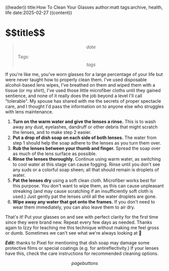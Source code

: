 ((header))
title:How To Clean Your Glasses
author:matt
tags:archive, health, life
date:2025-02-27
((content))
<h1 id="pagetitle">$$title$$</h1>

>$$date$$
>
>Tags: $$tags$$

If you're like me, you've worn glasses for a large percentage of your life but were never taught how to properly clean them. I've used disposable alcohol-based lens wipes, I've breathed on them and wiped them with a tissue (or my shirt), I've used those little microfiber cloths until they gained sentience, and none of it really does the job beyond a level I'll call "tolerable". My spouse has shared with me the secrets of proper spectacle care, and I thought I'd pass the information on to anyone else who struggles with lens maintenance.

1. **Turn on the warm water and give the lenses a rinse.** This is to wash away any dust, eyelashes, dandruff or other debris that might scratch the lenses, and to make step 2 easier.
2. **Put a drop of dish soap on each side of both lenses.** The water from step 1 should help the soap adhere to the lenses as you turn them over.
3. **Rub the lenses between your thumb and finger.** Spread the soap over as much of the lens surface as possible.
4. **Rinse the lenses thoroughly.** Continue using warm water, as switching to cool water at this stage can cause fogging. Rinse until you don't see any suds or a colorful soap sheen; all that should remain is droplets of water.
5. **Pat the lenses dry** using a soft clean cloth. Microfiber works best for this purpose. You don't want to wipe them, as this can cause unpleasant streaking (and may cause scratching if an insufficiently soft cloth is used.) Just gently pat the lenses until all the water droplets are gone.
6. **Wipe away any water that got onto the frames.** If you don't need to wear them immediately, you can also leave them to air dry.

That's it! Put your glasses on and see with perfect clarity for the first time since they were brand new. Repeat every few days as needed. Thanks again to Izzy for teaching me this technique without making me feel gross or dumb. Sometimes we can't see what we're always looking at 🦝

*__Edit:__* thanks to Pixel for mentioning that dish soap may damage some protective films or special coatings (e.g. for antireflectivity.) If your lenses have this, check the care instructions for recommended cleaning options.


$$pagebuttons$$